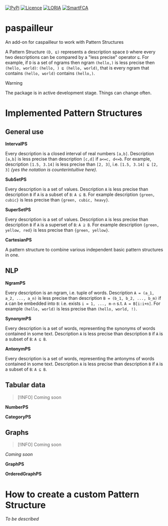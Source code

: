 [![PyPi](https://img.shields.io/pypi/v/paspailleur)](https://pypi.org/project/paspailleur)
[![Licence](https://img.shields.io/github/license/EgorDudyrev/FCApy)](https://github.com/EgorDudyrev/paspailleur/blob/main/LICENSE)
[![LORIA](https://img.shields.io/badge/Made_in-LORIA-61acdf)](https://www.loria.fr/)
[![SmartFCA](https://img.shields.io/badge/Funded_by-SmartFCA-537cbb)](https://www.smartfca.org)


# paspailleur
An add-on for caspailleur to work with Pattern Structures

A Pattern Structure `(D, ⊑)` represents a description space `D`
where every two descriptions can be compared by a "less precise" operator `⊑`.
For example, if `D` is a set of ngrams then ngram `(hello,)` is less precise then `(hello, world)`: `(hello, ) ⊑ (hello, world)`,
that is every ngram that contains `(hello, world)` contains `(hello,)`.

> [!WARNING]
> The package is in active development stage. Things can change often.


# Implemented Pattern Structures

## General use

**IntervalPS**

Every description is a closed interval of real numbers `[a,b]`.
Description `[a,b]` is less precise than description `[c,d]` if `a<=c, d<=b`.
For example, description `[1.5, 3.14]` is less precise than `[2, 3]`, i.e. `[1.5, 3.14] ⊑ [2, 3]`
_(yes the notation is counterintuitive here)_.

**SubSetPS**

Every description is a set of values.
Description `A` is less precise than description `B` if `A` is a subset of `B`: `A ⊆ B`.
For example description `{green, cubic}` is less precise than `{green, cubic, heavy}`.

**SuperSetPS**

Every description is a set of values.
Description `A` is less precise than description `B` if `A` is a superset of `B`: `A ⊇ B`.
For example description `{green, yellow, red}` is less precise than `{green, yellow}`.

**CartesianPS**

A pattern structure to combine various independent basic pattern structures in one.


## NLP

**NgramPS**

Every description is an ngram, i.e. tuple of words.
Description `A = (a_1, a_2, ..., a_n)` is less precise than description `B = (b_1, b_2, ..., b_m)` if `A` can be embedded into `B`:
i.e. exists `i = 1, ..., m-n` s.t. `A = B[i:i+n]`.
For example `(hello, world)` is less precise than `(hello, world, !)`. 

**SynonymPS**

Every description is a set of words, representing the synonyms of words contained in some text.
Description `A` is less precise than description `B` if `A` is a subset of `B`: `A ⊆ B`.

**AntonymPS**

Every description is a set of words, representing the antonyms of words contained in some text.
Description `A` is less precise than description `B` if `A` is a subset of `B`: `A ⊆ B`.

## Tabular data

> [!INFO]
> Coming soon

**NumberPS**

**CategoryPS**

## Graphs

> [!INFO]
> Coming soon

_Coming soon_

**GraphPS**

**OrderedGraphPS**

# How to create a custom Pattern Structure

_To be described_


